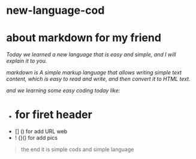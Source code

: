 # new-language-cod

# about markdown for my friend

*Today we learned a new language that is easy and simple, and I will explain it to you.*

*markdown is A simple markup language that allows writing simple text content, which is easy to read and write, and then convert it to HTML text.*

*and we learning some easy coding today like:*

*  #  for firet header
* [] () for add URL web
* ! {}() for add pics

>  the end it is simple cods and simple language
